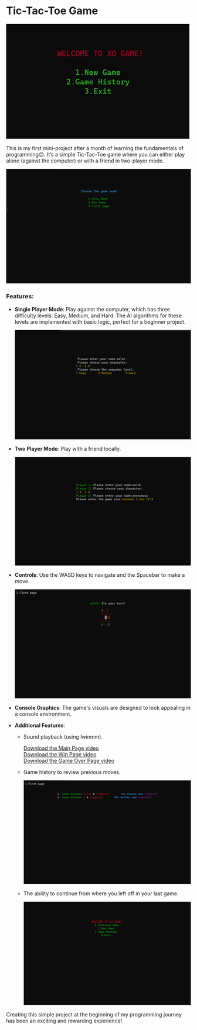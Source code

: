 # Tic-Tac-Toe Game

![Game Main Page](readme-media/MainPage.gif)

This is my first mini-project after a month of learning the fundamentals of programming😊.
It’s a simple Tic-Tac-Toe game where you can either play alone (against the computer) or with a friend in two-player mode.

![New Game Page](readme-media/NewGame.png)


### Features:

- **Single Player Mode**: Play against the computer, which has three difficulty levels: Easy, Medium, and Hard. The AI algorithms for these levels are implemented with basic logic, perfect for a beginner project.
  
  ![Single Player Mode](readme-media/SoloGame.png)

- **Two Player Mode**: Play with a friend locally.

  ![Two Player Mode](readme-media/DouGame.png)

- **Controls**: Use the WASD keys to navigate and the Spacebar to make a move.
  
  ![Controls](readme-media/GamePlay.png)

- **Console Graphics**: The game's visuals are designed to look appealing in a console environment.


- **Additional Features**:
  - Sound playback (using lwinmm).

    [Download the Main Page video](readme-media/MainPage.mp4)  
    [Download the Win Page video](readme-media/Congrat.mp4)  
    [Download the Game Over Page video](readme-media/GameOver.mp4)

  - Game history to review previous moves.
  
    ![Game History Page](readme-media/GameHistory.png)

  - The ability to continue from where you left off in your last game.
  
    ![Continue Game](readme-media/ContinueGame.png)
    
Creating this simple project at the beginning of my programming journey has been an exciting and rewarding experience!
